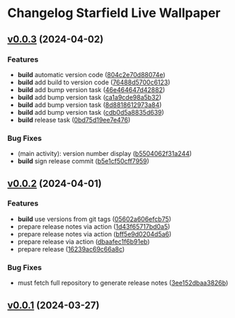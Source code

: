 # Changelog Starfield Live Wallpaper

## [v0.0.3](https://github.com/ffalt/starfield/compare/v0.0.3) (2024-04-02)

### Features

 -  **build**  automatic version code ([804c2e70d88074e](https://github.com/ffalt/starfield/commit/804c2e70d88074e8bf1bbaa84d0df75bc083fadc))
 -  **build**  add build to version code ([76488d5700c6123](https://github.com/ffalt/starfield/commit/76488d5700c61238e5011045a3f32b9ff6ae4584))
 -  **build**  add bump version task ([46e464647d42882](https://github.com/ffalt/starfield/commit/46e464647d42882bae51151211837fc3504b7638))
 -  **build**  add bump version task ([ca1a9cde98a5b32](https://github.com/ffalt/starfield/commit/ca1a9cde98a5b32db71b8c3d4d5f272c1c08e447))
 -  **build**  add bump version task ([8d8818612973a84](https://github.com/ffalt/starfield/commit/8d8818612973a8410b58133be74761d9981fdcf0))
 -  **build**  add bump version task ([cdb0d5a8835d639](https://github.com/ffalt/starfield/commit/cdb0d5a8835d639ca7584562ce33585b83f9bea4))
 -  **build**  release task ([0bd75d19ee7e476](https://github.com/ffalt/starfield/commit/0bd75d19ee7e4768e73d0e127a8894d5bcea651d))

### Bug Fixes

 -  (main activity): version number display ([b5504062f31a244](https://github.com/ffalt/starfield/commit/b5504062f31a244aed9d556a8d877612db1b1a85))
 -  **build**  sign release commit ([b5e1cf50cff7959](https://github.com/ffalt/starfield/commit/b5e1cf50cff7959bf43b8f27652f57c7838ae8dc))

## [v0.0.2](https://github.com/ffalt/starfield/compare/v0.0.2) (2024-04-01)

### Features

 -  **build**  use versions from git tags ([05602a606efcb75](https://github.com/ffalt/starfield/commit/05602a606efcb75695abd369e0986793b9e1e984))
 -  prepare release notes via action ([1d43f65717bd0a5](https://github.com/ffalt/starfield/commit/1d43f65717bd0a5589f14cd040a7331c20f90e79))
 -  prepare release notes via action ([bff5e9d0204d5a6](https://github.com/ffalt/starfield/commit/bff5e9d0204d5a64befece186caf7387b63712df))
 -  prepare release via action ([dbaafec1f6b91eb](https://github.com/ffalt/starfield/commit/dbaafec1f6b91eb38fb011142aa6a6643068e2db))
 -  prepare release ([16239ac69c66a8c](https://github.com/ffalt/starfield/commit/16239ac69c66a8c4a367d37652106e43d8554514))

### Bug Fixes

 -  must fetch full repository to generate release notes ([3ee152dbaa3826b](https://github.com/ffalt/starfield/commit/3ee152dbaa3826b8d64663a0fe861ff5d320a44b))

## [v0.0.1](https://github.com/ffalt/starfield/compare/v0.0.1) (2024-03-27)


 